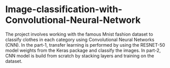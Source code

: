 # Image-classification-with-Convolutional-Neural-Network
The project involves working with the famous Mnist fashion dataset to classify clothes in each category using Convolutional Neural Networks (CNN). In the part-1, transfer learning is performed by using the RESNET-50 model weights from the Keras package and classify the images. In part-2, CNN model is build from scratch by stacking layers and training on the dataset.
